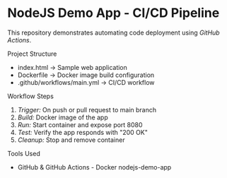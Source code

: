 # NodeJS Demo App - CI/CD Pipeline

This repository demonstrates automating code deployment using *GitHub Actions*.

 Project Structure
- index.html → Sample web application
- Dockerfile → Docker image build configuration
- .github/workflows/main.yml → CI/CD workflow

 Workflow Steps
1. *Trigger:* On push or pull request to main branch
2. *Build:* Docker image of the app
3. *Run:* Start container and expose port 8080
4. *Test:* Verify the app responds with "200 OK"
5. *Cleanup:* Stop and remove container

 Tools Used
- GitHub & GitHub Actions
- Docker
 nodejs-demo-app
